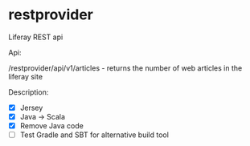 restprovider
============

Liferay REST api

Api:

/restprovider/api/v1/articles - returns the number of web articles in the liferay site

Description:

- [x] Jersey
- [x] Java -> Scala
- [x] Remove Java code
- [ ] Test Gradle and SBT for alternative build tool
